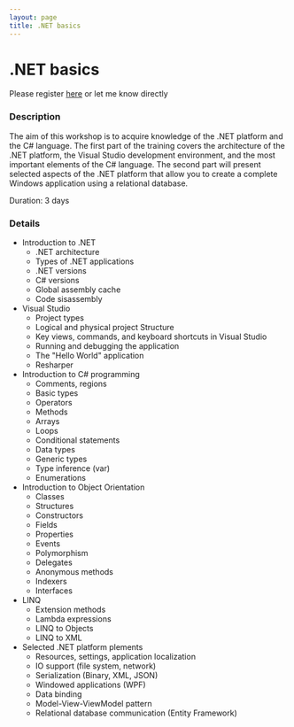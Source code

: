 ```yaml
---
layout: page
title: .NET basics
---
```

# .NET basics

Please register [here](https://www.comarch.pl/szkolenia/programowanie/net-c/programowanie-net-kurs-podstawowy/) or let me know directly
### Description

The aim of this workshop is to acquire knowledge of the .NET platform and the C# language. The first part of the training covers the architecture of the .NET platform, the Visual Studio development environment, and the most important elements of the C# language. The second part will present selected aspects of the .NET platform that allow you to create a complete Windows application using a relational database.

Duration: 3 days
### Details

- Introduction to .NET
	- .NET architecture
	- Types of .NET applications
	- .NET versions
	- C# versions
	- Global assembly cache
	- Code sisassembly
- Visual Studio
	- Project types
	- Logical and physical project Structure
	- Key views, commands, and keyboard shortcuts in Visual Studio
	- Running and debugging the application
	- The "Hello World" application
	- Resharper
- Introduction to C# programming
	- Comments, regions
	- Basic types
	- Operators
	- Methods
	- Arrays
	- Loops
	- Conditional statements
	- Data types
	- Generic types
	- Type inference (var)
	- Enumerations
- Introduction to Object Orientation
	- Classes
	- Structures
	- Constructors
	- Fields
	- Properties
	- Events
	- Polymorphism
	- Delegates
	- Anonymous methods
	- Indexers
	- Interfaces
- LINQ
	- Extension methods
	- Lambda expressions
	- LINQ to Objects
	- LINQ to XML
- Selected .NET platform plements
	- Resources, settings, application localization
	- IO support (file system, network)
	- Serialization (Binary, XML, JSON)
	- Windowed applications (WPF)
	- Data binding
	- Model-View-ViewModel pattern
	- Relational database communication (Entity Framework)